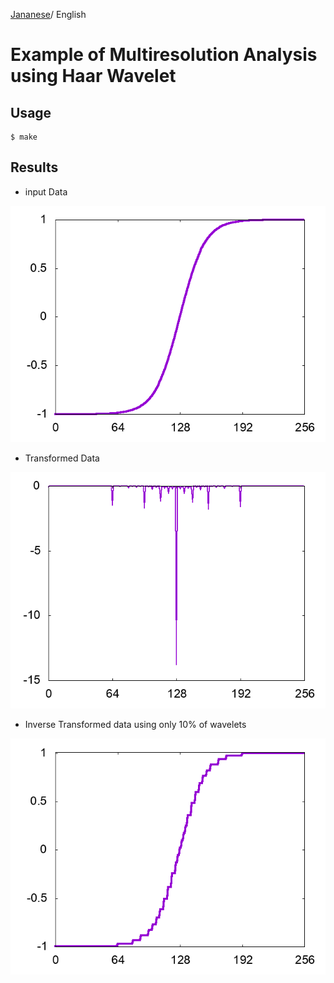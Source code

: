 [Jananese](README_ja.md)/ English

# Example of Multiresolution Analysis using Haar Wavelet

## Usage

    $ make

## Results

* input Data

![original.png](original.png)

* Transformed Data

![transform.png](transform.png)

* Inverse Transformed data using only 10% of wavelets

![inv_transform.png](inv_transform.png)